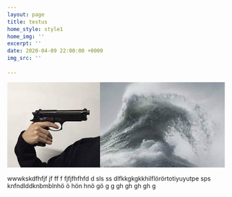 ```yaml
---
layout: page
title: testus
home_style: style1
home_img: ''
excerpt: ''
date: 2020-04-09 22:00:00 +0000
img_src: ''

---
```

![](/images/189389501_1498067003700012_4520216619615518720_o.jpg)

wwwkskdfhfjf jf ff  f fjfjfhfhfd d sls ss dlfkkgkgkkhilflörörtotiyuyutpe sps knfndlddknbmblnhö ö hön hnö   gö g g gh gh gh gh g 